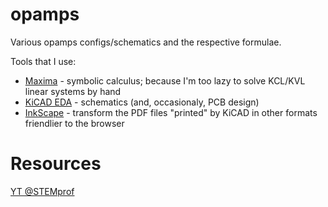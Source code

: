 # opamps
Various opamps configs/schematics and the respective formulae.



Tools that I use: 
* [Maxima](https://maxima.sourceforge.io/download.html) - symbolic calculus; because I'm too lazy to solve KCL/KVL linear systems by hand
* [KiCAD EDA](https://www.kicad.org/download/) - schematics (and, occasionaly, PCB design)
* [InkScape](https://inkscape.org/release/) - transform the PDF files "printed" by KiCAD in other formats friendlier to the browser
 
# Resources
[YT @STEMprof](https://www.youtube.com/@STEMprof)

